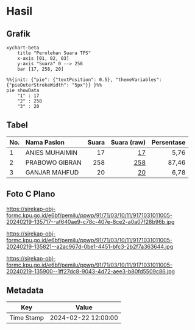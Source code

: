 # Hasil

## Grafik

```mermaid
xychart-beta
    title "Perolehan Suara TPS"
    x-axis [01, 02, 03]
    y-axis "Suara" 0 --> 258
    bar [17, 258, 20]
```

```mermaid
%%{init: {"pie": {"textPosition": 0.5}, "themeVariables": {"pieOuterStrokeWidth": "5px"}} }%%
pie showData
    "1" : 17
    "2" : 258
    "3" : 20
```

## Tabel

| No. | Nama Paslon    | Suara | Suara (raw) | Persentase |
|:--- |:-------------- | -----:| -----------:| ----------:|
| 1   | ANIES MUHAIMIN | 17    | [17][p-1]   | 5,76       |
| 2   | PRABOWO GIBRAN | 258   | [258][p-2]  | 87,46      |
| 3   | GANJAR MAHFUD  | 20    | [20][p-3]   | 6,78       |


[p-1]: https://github.com/gigit-pemilu/pemilu-2024-91-papua/blob/main/pilpres/hitung-suara/sub/91-papua/sub/71-kota-jayapura/sub/03-abepura/sub/1011-abepantai/sub/005-tps/sub/paslon-1.txt
[p-2]: https://github.com/gigit-pemilu/pemilu-2024-91-papua/blob/main/pilpres/hitung-suara/sub/91-papua/sub/71-kota-jayapura/sub/03-abepura/sub/1011-abepantai/sub/005-tps/sub/paslon-2.txt
[p-3]: https://github.com/gigit-pemilu/pemilu-2024-91-papua/blob/main/pilpres/hitung-suara/sub/91-papua/sub/71-kota-jayapura/sub/03-abepura/sub/1011-abepantai/sub/005-tps/sub/paslon-3.txt

## Foto C Plano

https://sirekap-obj-formc.kpu.go.id/e6bf/pemilu/ppwp/91/71/03/10/11/9171031011005-20240219-135717--af640ae9-c78c-407e-8ce2-a0a07f28b96b.jpg

https://sirekap-obj-formc.kpu.go.id/e6bf/pemilu/ppwp/91/71/03/10/11/9171031011005-20240219-135821--a2ac967d-0be1-4451-bfc3-2b2f7a363644.jpg

https://sirekap-obj-formc.kpu.go.id/e6bf/pemilu/ppwp/91/71/03/10/11/9171031011005-20240219-135900--1ff27dc8-9043-4d72-aee3-b80fd5509c86.jpg


## Metadata

| Key        | Value               |
| ---------- | ------------------- |
| Time Stamp | 2024-02-22 12:00:00 |



